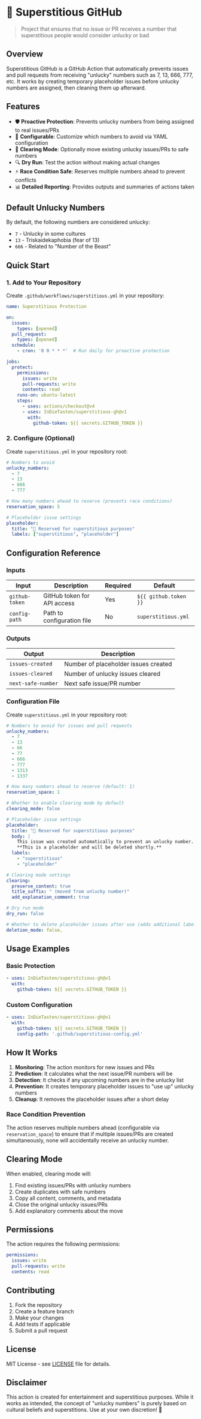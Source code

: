 # 🔮 Superstitious GitHub

> Project that ensures that no issue or PR receives a number that superstitious people would consider unlucky or bad

## Overview

Superstitious GitHub is a GitHub Action that automatically prevents issues and pull requests from receiving "unlucky" numbers such as 7, 13, 666, 777, etc. It works by creating temporary placeholder issues before unlucky numbers are assigned, then cleaning them up afterward.

## Features

- 🛡️ **Proactive Protection**: Prevents unlucky numbers from being assigned to real issues/PRs
- 🔧 **Configurable**: Customize which numbers to avoid via YAML configuration
- 🧹 **Clearing Mode**: Optionally move existing unlucky issues/PRs to safe numbers
- 🔍 **Dry Run**: Test the action without making actual changes
- ⚡ **Race Condition Safe**: Reserves multiple numbers ahead to prevent conflicts
- 📊 **Detailed Reporting**: Provides outputs and summaries of actions taken

## Default Unlucky Numbers

By default, the following numbers are considered unlucky:
- `7` - Unlucky in some cultures
- `13` - Triskaidekaphobia (fear of 13)
- `666` - Related to "Number of the Beast"

## Quick Start

### 1. Add to Your Repository

Create `.github/workflows/superstitious.yml` in your repository:

```yaml
name: Superstitious Protection

on:
  issues:
    types: [opened]
  pull_request:
    types: [opened]
  schedule:
    - cron: '0 0 * * *'  # Run daily for proactive protection

jobs:
  protect:
    permissions:
      issues: write
      pull-requests: write
      contents: read
    runs-on: ubuntu-latest
    steps:
      - uses: actions/checkout@v4
      - uses: InDieTasten/superstitious-gh@v1
        with:
          github-token: ${{ secrets.GITHUB_TOKEN }}
```

### 2. Configure (Optional)

Create `superstitious.yml` in your repository root:

```yaml
# Numbers to avoid
unlucky_numbers:
  - 7
  - 13
  - 666
  - 777

# How many numbers ahead to reserve (prevents race conditions)
reservation_space: 5

# Placeholder issue settings
placeholder:
  title: "🔮 Reserved for superstitious purposes"
  labels: ["superstitious", "placeholder"]
```

## Configuration Reference

### Inputs

| Input | Description | Required | Default |
|-------|-------------|----------|---------|
| `github-token` | GitHub token for API access | Yes | `${{ github.token }}` |
| `config-path` | Path to configuration file | No | `superstitious.yml` |

### Outputs

| Output | Description |
|--------|-------------|
| `issues-created` | Number of placeholder issues created |
| `issues-cleared` | Number of unlucky issues cleared |
| `next-safe-number` | Next safe issue/PR number |

### Configuration File

Create `superstitious.yml` in your repository root:

```yaml
# Numbers to avoid for issues and pull requests
unlucky_numbers:
  - 7
  - 13
  - 66
  - 77
  - 666
  - 777
  - 1313
  - 1337

# How many numbers ahead to reserve (default: 1)
reservation_space: 1

# Whether to enable clearing mode by default
clearing_mode: false

# Placeholder issue settings
placeholder:
  title: "🔮 Reserved for superstitious purposes"
  body: |
    This issue was created automatically to prevent an unlucky number.
    **This is a placeholder and will be deleted shortly.**
  labels:
    - "superstitious"
    - "placeholder"

# Clearing mode settings
clearing:
  preserve_content: true
  title_suffix: " (moved from unlucky number)"
  add_explanation_comment: true

# Dry run mode
dry_run: false

# Whether to delete placeholder issues after use (adds additional labels and renames the issue title)
deletion_mode: false,
```

## Usage Examples

### Basic Protection

```yaml
- uses: InDieTasten/superstitious-gh@v1
  with:
    github-token: ${{ secrets.GITHUB_TOKEN }}
```

### Custom Configuration

```yaml
- uses: InDieTasten/superstitious-gh@v1
  with:
    github-token: ${{ secrets.GITHUB_TOKEN }}
    config-path: '.github/superstitious-config.yml'
```

## How It Works

1. **Monitoring**: The action monitors for new issues and PRs
2. **Prediction**: It calculates what the next issue/PR numbers will be
3. **Detection**: It checks if any upcoming numbers are in the unlucky list
4. **Prevention**: It creates temporary placeholder issues to "use up" unlucky numbers
5. **Cleanup**: It removes the placeholder issues after a short delay

### Race Condition Prevention

The action reserves multiple numbers ahead (configurable via `reservation_space`) to ensure that if multiple issues/PRs are created simultaneously, none will accidentally receive an unlucky number.

## Clearing Mode

When enabled, clearing mode will:

1. Find existing issues/PRs with unlucky numbers
2. Create duplicates with safe numbers
3. Copy all content, comments, and metadata
4. Close the original unlucky issues/PRs
5. Add explanatory comments about the move

## Permissions

The action requires the following permissions:

```yaml
permissions:
  issues: write
  pull-requests: write
  contents: read
```

## Contributing

1. Fork the repository
2. Create a feature branch
3. Make your changes
4. Add tests if applicable
5. Submit a pull request

## License

MIT License - see [LICENSE](LICENSE) file for details.

## Disclaimer

This action is created for entertainment and superstitious purposes. While it works as intended, the concept of "unlucky numbers" is purely based on cultural beliefs and superstitions. Use at your own discretion! 🔮